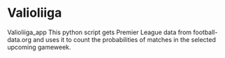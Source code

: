 # Valioliiga
Valioliiga_app
This python script gets Premier League data from football-data.org and uses it to count the probabilities of matches in the selected upcoming gameweek.

